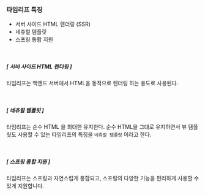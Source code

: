 ### 타임리프 특징

- 서버 사이드 HTML 렌더링 (SSR)
- 네츄럴 템플릿
- 스프링 통합 지원

<br>

##### [ 서버 사이드 HTML 렌더링 ]

타임리프는 백엔드 서버에서 HTML을 동적으로 렌더링 하는 용도로 사용된다.

<br>

##### [ 네츄럴 템플릿 ]

타임리프는 순수 HTML 을 최대한 유지한다. 순수 HTML을 그대로 유지하면서 뷰 템플릿도 사용할 수 있는 타임리프의 특징을 `네츄럴 템플릿` 이라고 한다.

<br>

##### [ 스프링 통합 지원 ]

 타임리프는 스프링과 자연스럽게 통합되고, 스프링의 다양한 기능을 편리하게 사용할 수 있게 지원합니다.

<br>



